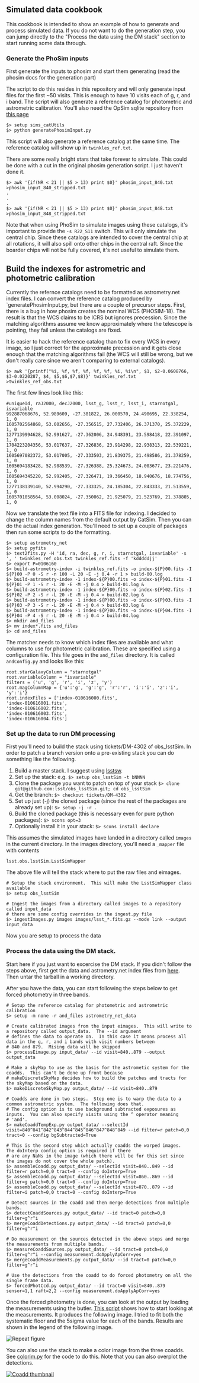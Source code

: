 ## Simulated data cookbook
This cookbook is intended to show an example of how to generate and process simulated data.  If you do not want to do the generation step, you can jump directly to the "Process the data using the DM stack" section to start running some data through.

### Generate the PhoSim inputs
First generate the inputs to phosim and start them generating (read the phosim docs for the generation part)

The script to do this resides in this repository and will only generate input files for the first ~50 visits.  This is enough to have 10
visits each of g, r, and i band.  The script will also generate a reference catalog for photometric and astrometric calibration.
You'll also need the OpSim sqlite repository from [this 
page](https://confluence.lsstcorp.org/display/SIM/OpSim+Datasets+for+Cadence+Workshop+LSST2015)
```
$> setup sims_catUtils
$> python generatePhosimInput.py
```
This script will also generate a reference catalog at the same time.  The reference catalog will show up in `twinkles_ref.txt`.

There are some really bright stars that take forever to simulate.  This could be done with a cut
in the original phosim generation script.  I just haven't done it.
```
$> awk '{if(NR < 21 || $5 > 13) print $0}' phosim_input_840.txt >phosim_input_840_stripped.txt
.
.
.
$> awk '{if(NR < 21 || $5 > 13) print $0}' phosim_input_848.txt >phosim_input_848_stripped.txt
```

Note that when using PhoSim to simulate images using these catalogs, it's important to provide the `-s R22_S11` switch.  This will
only simulate the central chip.  Since these catalogs are intended to cover the central chip at all rotations, it will also spill
onto other chips in the central raft.  Since the boarder chips will not be fully covered, it's not useful to simulate them.

## Build the indexes for astrometric and photometric calibration
Currently the refernce catalogs need to be formatted as astrometry.net index files.  I can convert the 
reference catalog produced by `generatePhosimInput.py, but there are a couple of precursor steps.  First,
there is a bug in how phosim creates the nominal WCS (PHOSIM-18).  The result is that the WCS claims to be
ICRS but ignores precession.  Since the matching algorithms assume we know approximately where the telescope
is pointing, they fail unless the catalogs are fixed.

It is easier to hack the reference catalog than to fix every WCS in every image, so I just correct for the approximate
precession and it gets close enough that the matching algorithms fail (the WCS will still be wrong, but we don't really
care since we aren't comparing to external catalogs).

```
$> awk '{printf("%i, %f, %f, %f, %f, %f, %i, %i\n", $1, $2-0.0608766, $3-0.0220287, $4, $5,$6,$7,$8)}' twinkles_ref.txt >twinkles_ref_obs.txt
```
The first few lines look like this:
```
#uniqueId, raJ2000, decJ2000, lsst_g, lsst_r, lsst_i, starnotgal, isvariable
992887068676, 52.989609, -27.381822, 26.000570, 24.490695, 22.338254, 1, 0
1605702564868, 53.002656, -27.356515, 27.732406, 26.371370, 25.372229, 1, 0
1277139994628, 52.991627, -27.362006, 24.948391, 23.598418, 22.391097, 1, 0
1704223204356, 53.017637, -27.326836, 23.914298, 22.938313, 22.539221, 1, 0
1605697082372, 53.017005, -27.333503, 21.839375, 21.498586, 21.378259, 1, 0
1605694183428, 52.988539, -27.326388, 25.324673, 24.003677, 23.221476, 1, 0
1605694345220, 52.992405, -27.326471, 19.366450, 18.940676, 18.774756, 1, 0
1277138139140, 52.994290, -27.333325, 24.185304, 22.843333, 21.513559, 1, 0
1605701058564, 53.008024, -27.350062, 21.925079, 21.523769, 21.378805, 1, 0
```
Now we translate the text file into a FITS file for indexing. I decided to change the column names from the default output by CatSim.
Then you can do the actual index generation.  You'll need to set up a couple of packages then run some scripts to do the formatting.
```
$> setup astrometry_net
$> setup pyfits
$> text2fits.py -H 'id, ra, dec, g, r, i, starnotgal, isvariable' -s ', ' twinkles_ref_obs.txt twinkles_ref.fits -f 'kdddddjj'
$> export P=0106160
$> build-astrometry-index -i twinkles_ref.fits -o index-${P}00.fits -I ${P}00 -P 0 -S r -n 100 -L 20 -E -j 0.4 -r 1 > build-00.log
$> build-astrometry-index -1 index-${P}00.fits -o index-${P}01.fits -I ${P}01 -P 1 -S r -L 20 -E -M -j 0.4 > build-01.log &
$> build-astrometry-index -1 index-${P}00.fits -o index-${P}02.fits -I ${P}02 -P 2 -S r -L 20 -E -M -j 0.4 > build-02.log &
$> build-astrometry-index -1 index-${P}00.fits -o index-${P}03.fits -I ${P}03 -P 3 -S r -L 20 -E -M -j 0.4 > build-03.log &
$> build-astrometry-index -1 index-${P}00.fits -o index-${P}04.fits -I ${P}04 -P 4 -S r -L 20 -E -M -j 0.4 > build-04.log
$> mkdir and_files
$> mv index*.fits and_files
$> cd and_files
```
The matcher needs to know which index files are available and what columns to use for photometric calibration.  These are specified using a configuration file.  This file goes in the `and_files` directory.  It is called `andConfig.py` and looks like this:
```
root.starGalaxyColumn = "starnotgal"
root.variableColumn = "isvariable"
filters = ('u', 'g', 'r', 'i', 'z', 'y')
root.magColumnMap = {'u':'g', 'g':'g', 'r':'r', 'i':'i', 'z':'i', 'y':'i'}
root.indexFiles = ['index-010616000.fits',
'index-010616001.fits',
'index-010616002.fits',
'index-010616003.fits',
'index-010616004.fits']
```
### Set up the data to run DM processing
First you'll need to build the stack using tickets/DM-4302 of obs_lsstSim.  In order to patch a branch version onto a pre-existing
stack you can do something like the following.

1. Build a master stack.  I suggest using [lsstsw](https://confluence.lsstcorp.org/display/LDMDG/The+LSST+Software+Build+Tool).
2. Set up the stack: e.g. `$> setup obs_lsstSim -t bNNNN`
3. Clone the package you want to patch on top of your stack `$> clone git@github.com:lsst/obs_lsstSim.git; cd obs_lsstSim`
4. Get the branch: `$> checkout tickets/DM-4302`
5. Set up just (-j) the cloned package (since the rest of the packages are already set up): `$> setup -j -r .`
6. Build the cloned package (this is necessary even for pure python packages): `$> scons opt=3`
7. Optionally install it in your stack: `$> scons install declare`

This assumes the simulated images have landed in a directory called ```images```
in the current directory.  In the images directory, you'll need a ```_mapper``` file with contents
```
lsst.obs.lsstSim.LsstSimMapper
```
The above file will tell the stack where to put the raw files and eimages.
```
# Setup the stack environment.  This will make the LsstSimMapper class available
$> setup obs_lsstSim

# Ingest the images from a directory called images to a repository called input_data
# there are some config overrides in the ingest.py file
$> ingestImages.py images images/lsst_*.fits.gz --mode link --output input_data
```
Now you are setup to process the data

### Process the data using the DM stack.
Start here if you just want to excercise the DM stack.  If you didn't follow the steps above, first get the data and astrometry.net index files from
[here](https://lsst-web.ncsa.illinois.edu/~krughoff/data/gri_data.tar.gz).  Then untar the tarball in a working directory.

After you have the data, you can start following the steps below to get forced photometry in three bands.
```
# Setup the reference catalog for photometric and astrometric calibration
$> setup -m none -r and_files astrometry_net_data

# Create calibrated images from the input eimages.  This will write to a repository called output_data.  The --id argument
# defines the data to operate on.  In this case it means process all data in the g, r, and i bands with visit numbers between
# 840 and 879.  Mising data will be skipped
$> processEimage.py input_data/ --id visit=840..879 --output output_data

# Make a skyMap to use as the basis for the astrometic system for the coadds.  This can't be done up front because
# makeDiscreteSkyMap decides how to build the patches and tracts for the skyMap based on the data.
$> makeDiscreteSkyMap.py output_data/ --id visit=840..879

# Coadds are done in two steps.  Step one is to warp the data to a common astrometric system.  The following does that.
# The config option is to use background subtracted exposures as inputs.  You can also specify visits using the ^ operator meaning 
# 'and'.
$> makeCoaddTempExp.py output_data/ --selectId visit=840^841^842^843^844^845^846^847^848^849 --id filter=r patch=0,0 tract=0 --config bgSubtracted=True

# This is the second step which actually coadds the warped images.  The doInterp config option is required if there
# are any NaNs in the image (which there will be for this set since the images do not cover the whole patch).
$> assembleCoadd.py output_data/ --selectId visit=840..849 --id filter=r patch=0,0 tract=0 --config doInterp=True
$> assembleCoadd.py output_data/ --selectId visit=860..869 --id filter=g patch=0,0 tract=0 --config doInterp=True
$> assembleCoadd.py output_data/ --selectId visit=870..879 --id filter=i patch=0,0 tract=0 --config doInterp=True

# Detect sources in the coadd and then merge detections from multiple bands.
$> detectCoaddSources.py output_data/ --id tract=0 patch=0,0 filter=g^r^i
$> mergeCoaddDetections.py output_data/ --id tract=0 patch=0,0 filter=g^r^i

# Do measurement on the sources detected in the above steps and merge the measurements from multiple bands.
$> measureCoaddSources.py output_data/ --id tract=0 patch=0,0 filter=g^r^i --config measurement.doApplyApCorr=yes
$> mergeCoaddMeasurements.py output_data/ --id tract=0 patch=0,0 filter=g^r^i

# Use the detections from the coadd to do forced photometry on all the single frame data.
$> forcedPhotCcd.py output_data/ --id tract=0 visit=840..879 sensor=1,1 raft=2,2 --config measurement.doApplyApCorr=yes
```
Once the forced photometry is done, you can look at the output by loading the measurements using the butler.  [This script](plot_point_mags_gri.py) shows how to start looking at the measurements.  It produces the following image.  I tried to fit both
the systematic floor and the 5sigma value for each of the bands.  Results are shown in the legend of the following image.

![Repeat figure](gri_err.png)

You can also use the stack to make a color image from the three coadds.  See [colorim.py](colorim.py) for the code to do this.  Note that you can also overplot the detections.

[![Coadd thumbnail](rgb_coadd_thumb.png)](rgb_coadd.png)
